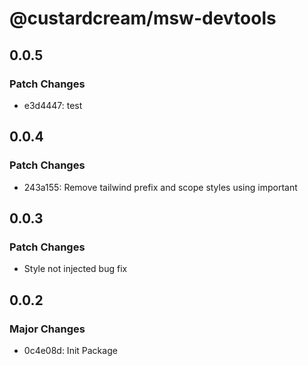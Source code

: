 # @custardcream/msw-devtools

## 0.0.5

### Patch Changes

- e3d4447: test

## 0.0.4

### Patch Changes

- 243a155: Remove tailwind prefix and scope styles using important

## 0.0.3

### Patch Changes

- Style not injected bug fix

## 0.0.2

### Major Changes

- 0c4e08d: Init Package
